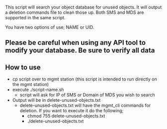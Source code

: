 This script will search your object database for unused objects. It will output a deletion commands file to clean those up. Both SMS and MDS are supported in the same script.

You have two options of use; NAME or UID.

## Please be careful when using any API tool to modify your database. Be sure to verify all data ##


## How to use ##
 - cp script over to mgmt station (this script is intended to run directly on the mgmt station)
 - execute ./script-name.sh
    - script will ask for IP of SMS or Domain of MDS you wish to search
 - Output will be in delete-unused-objects.txt
    - delete-unused-objects.txt will have the mgmt_cli commands for deletion. If you want to execute it do the following;
      - chmod 755 delete-unused-objects.txt
      - ./delete-unused-objects.txt
